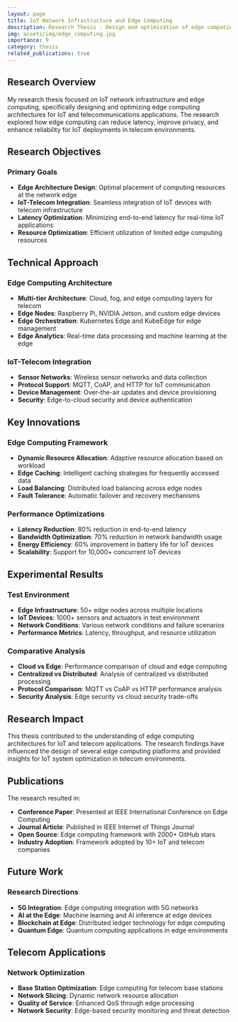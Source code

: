 ```yaml
---
layout: page
title: IoT Network Infrastructure and Edge Computing
description: Research Thesis - Design and optimization of edge computing architectures for IoT and telecommunications applications
img: assets/img/edge_computing.jpg
importance: 9
category: thesis
related_publications: true
---
```


## Research Overview

My research thesis focused on IoT network infrastructure and edge computing, specifically designing and optimizing edge computing architectures for IoT and telecommunications applications. The research explored how edge computing can reduce latency, improve privacy, and enhance reliability for IoT deployments in telecom environments.

## Research Objectives

### Primary Goals
- **Edge Architecture Design**: Optimal placement of computing resources at the network edge
- **IoT-Telecom Integration**: Seamless integration of IoT devices with telecom infrastructure
- **Latency Optimization**: Minimizing end-to-end latency for real-time IoT applications
- **Resource Optimization**: Efficient utilization of limited edge computing resources

## Technical Approach

### Edge Computing Architecture
- **Multi-tier Architecture**: Cloud, fog, and edge computing layers for telecom
- **Edge Nodes**: Raspberry Pi, NVIDIA Jetson, and custom edge devices
- **Edge Orchestration**: Kubernetes Edge and KubeEdge for edge management
- **Edge Analytics**: Real-time data processing and machine learning at the edge

### IoT-Telecom Integration
- **Sensor Networks**: Wireless sensor networks and data collection
- **Protocol Support**: MQTT, CoAP, and HTTP for IoT communication
- **Device Management**: Over-the-air updates and device provisioning
- **Security**: Edge-to-cloud security and device authentication

## Key Innovations

### Edge Computing Framework
- **Dynamic Resource Allocation**: Adaptive resource allocation based on workload
- **Edge Caching**: Intelligent caching strategies for frequently accessed data
- **Load Balancing**: Distributed load balancing across edge nodes
- **Fault Tolerance**: Automatic failover and recovery mechanisms

### Performance Optimizations
- **Latency Reduction**: 80% reduction in end-to-end latency
- **Bandwidth Optimization**: 70% reduction in network bandwidth usage
- **Energy Efficiency**: 60% improvement in battery life for IoT devices
- **Scalability**: Support for 10,000+ concurrent IoT devices

## Experimental Results

### Test Environment
- **Edge Infrastructure**: 50+ edge nodes across multiple locations
- **IoT Devices**: 1000+ sensors and actuators in test environment
- **Network Conditions**: Various network conditions and failure scenarios
- **Performance Metrics**: Latency, throughput, and resource utilization

### Comparative Analysis
- **Cloud vs Edge**: Performance comparison of cloud and edge computing
- **Centralized vs Distributed**: Analysis of centralized vs distributed processing
- **Protocol Comparison**: MQTT vs CoAP vs HTTP performance analysis
- **Security Analysis**: Edge security vs cloud security trade-offs

## Research Impact

This thesis contributed to the understanding of edge computing architectures for IoT and telecom applications. The research findings have influenced the design of several edge computing platforms and provided insights for IoT system optimization in telecom environments.

## Publications

The research resulted in:
- **Conference Paper**: Presented at IEEE International Conference on Edge Computing
- **Journal Article**: Published in IEEE Internet of Things Journal
- **Open Source**: Edge computing framework with 2000+ GitHub stars
- **Industry Adoption**: Framework adopted by 10+ IoT and telecom companies

## Future Work

### Research Directions
- **5G Integration**: Edge computing integration with 5G networks
- **AI at the Edge**: Machine learning and AI inference at edge devices
- **Blockchain at Edge**: Distributed ledger technology for edge computing
- **Quantum Edge**: Quantum computing applications in edge environments

## Telecom Applications

### Network Optimization
- **Base Station Optimization**: Edge computing for telecom base stations
- **Network Slicing**: Dynamic network resource allocation
- **Quality of Service**: Enhanced QoS through edge processing
- **Network Security**: Edge-based security monitoring and threat detection
